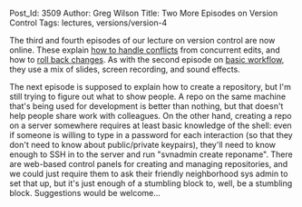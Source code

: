Post_Id: 3509
Author: Greg Wilson
Title: Two More Episodes on Version Control
Tags: lectures, versions/version-4

<p>The third and fourth episodes of our lecture on version control are now online. These explain <a href="{{root_path}}/4_0/vc/conflict.html">how to handle conflicts</a> from concurrent edits, and how to <a href="{{root_path}}/4_0/vc/rollback.html">roll back changes</a>.  As with the second episode on <a href="{{root_path}}/4_0/vc/basic.html">basic workflow</a>, they use a mix of slides, screen recording, and sound effects.</p>
<p>The next episode is supposed to explain how to create a repository, but I'm still trying to figure out what to show people. A repo on the same machine that's being used for development is better than nothing, but that doesn't help people share work with colleagues. On the other hand, creating a repo on a server somewhere requires at least basic knowledge of the shell: even if someone is willing to type in a password for each interaction (so that they don't need to know about public/private keypairs), they'll need to know enough to SSH in to the server and run "svnadmin create reponame". There are web-based control panels for creating and managing repositories, and we could just require them to ask their friendly neighborhood sys admin to set that up, but it's just enough of a stumbling block to, well, be a stumbling block. Suggestions would be welcome...</p>

